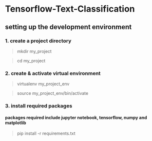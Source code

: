 # Tensorflow-Text-Classification

## setting up the development environment

### 1. create a project directory 
> mkdir my_project 

> cd my_project

### 2. create & activate virtual environment
> virtualenv my_project_env

> source my_project_env/bin/activate

### 3. install required packages
#### packages required include jupyter notebook, tensorflow, numpy and matplotlib
> pip install -r requirements.txt


